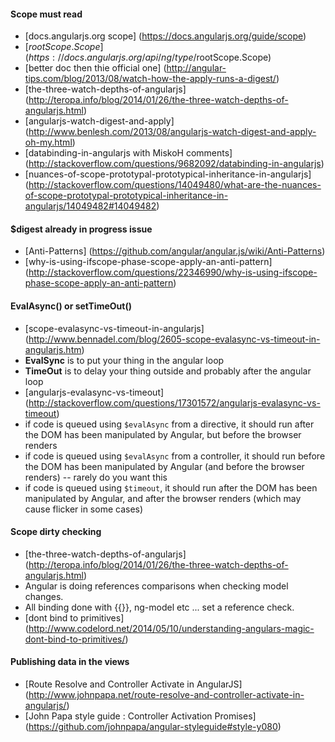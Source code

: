 
#### Scope must read

- [docs.angularjs.org scope] (https://docs.angularjs.org/guide/scope)
- [$rootScope.Scope] (https://docs.angularjs.org/api/ng/type/$rootScope.Scope)
- [better doc then thie official one] (http://angular-tips.com/blog/2013/08/watch-how-the-apply-runs-a-digest/)
- [the-three-watch-depths-of-angularjs] (http://teropa.info/blog/2014/01/26/the-three-watch-depths-of-angularjs.html)
- [angularjs-watch-digest-and-apply] (http://www.benlesh.com/2013/08/angularjs-watch-digest-and-apply-oh-my.html)
- [databinding-in-angularjs with MiskoH comments] (http://stackoverflow.com/questions/9682092/databinding-in-angularjs)
- [nuances-of-scope-prototypal-prototypical-inheritance-in-angularjs] (http://stackoverflow.com/questions/14049480/what-are-the-nuances-of-scope-prototypal-prototypical-inheritance-in-angularjs/14049482#14049482)

#### $digest already in progress issue
- [Anti-Patterns] (https://github.com/angular/angular.js/wiki/Anti-Patterns)
- [why-is-using-ifscope-phase-scope-apply-an-anti-pattern] (http://stackoverflow.com/questions/22346990/why-is-using-ifscope-phase-scope-apply-an-anti-pattern)

#### EvalAsync() or setTimeOut()
- [scope-evalasync-vs-timeout-in-angularjs] (http://www.bennadel.com/blog/2605-scope-evalasync-vs-timeout-in-angularjs.htm)
- **EvalSync** is to put your thing in the angular loop
- **TimeOut** is to delay your thing outside and probably after the angular loop
- [angularjs-evalasync-vs-timeout] (http://stackoverflow.com/questions/17301572/angularjs-evalasync-vs-timeout)
- if code is queued using `$evalAsync` from a directive, it should run after the DOM has been manipulated by Angular, but before the browser renders
- if code is queued using `$evalAsync` from a controller, it should run before the DOM has been manipulated by Angular (and before the browser renders) -- rarely do you want this
- if code is queued using `$timeout`, it should run after the DOM has been manipulated by Angular, and after the browser renders (which may cause flicker in some cases)

#### Scope dirty checking
- [the-three-watch-depths-of-angularjs] (http://teropa.info/blog/2014/01/26/the-three-watch-depths-of-angularjs.html)
- Angular is doing references comparisons when checking model changes.
- All binding done with {{}}, ng-model etc ... set a reference check.
- [dont bind to primitives] (http://www.codelord.net/2014/05/10/understanding-angulars-magic-dont-bind-to-primitives/)

#### Publishing data in the views
- [Route Resolve and Controller Activate in AngularJS] (http://www.johnpapa.net/route-resolve-and-controller-activate-in-angularjs/)
- [John Papa style guide : Controller Activation Promises] (https://github.com/johnpapa/angular-styleguide#style-y080)
